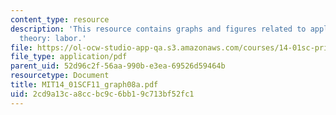 ```yaml
---
content_type: resource
description: 'This resource contains graphs and figures related to applying consumer
  theory: labor.'
file: https://ol-ocw-studio-app-qa.s3.amazonaws.com/courses/14-01sc-principles-of-microeconomics-fall-2011/2cd9a13ca8ccbc9c6bb19c713bf52fc1_MIT14_01SCF11_graph08a.pdf
file_type: application/pdf
parent_uid: 52d96c2f-56aa-990b-e3ea-69526d59464b
resourcetype: Document
title: MIT14_01SCF11_graph08a.pdf
uid: 2cd9a13c-a8cc-bc9c-6bb1-9c713bf52fc1
---
```

